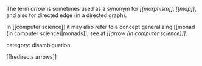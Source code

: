 
The term _arrow_ is sometimes used as a synonym for _[[morphism]]_, _[[map]]_, and also for directed edge (in a directed graph).

In [[computer science]] it may also refer to a concept generalizing [[monad (in computer science)|monads]], see at _[[arrow (in computer science)]]_.


category: disambiguation

[[!redirects arrows]]